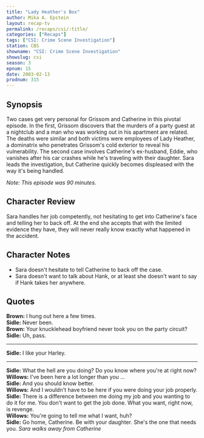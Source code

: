 ```yaml
---
title: "Lady Heather's Box"
author: Mika A. Epstein
layout: recap-tv
permalink: /recaps/csi/:title/
categories: ["Recaps"]
tags: ["CSI: Crime Scene Investigation"]
station: CBS
showname: "CSI: Crime Scene Investigation"
showslug: csi
season: 3
epnum: 15
date: 2003-02-13
prodnum: 315  
---
```


## Synopsis

Two cases get very personal for Grissom and Catherine in this pivotal episode. In the first, Grissom discovers that the murders of a party guest at a nightclub and a man who was working out in his apartment are related. The deaths were similar and both victims were employees of Lady Heather, a dominatrix who penetrates Grissom's cold exterior to reveal his vulnerability. The second case involves Catherine's ex-husband, Eddie, who vanishes after his car crashes while he's traveling with their daughter. Sara leads the investigation, but Catherine quickly becomes displeased with the way it's being handled.

_Note: This episode was 90 minutes._

## Character Review

Sara handles her job competently, not hesitating to get into Catherine's face and telling her to back off. At the end she accepts that with the limited evidence they have, they will never really know exactly what happened in the accident.

## Character Notes

* Sara doesn't hesitate to tell Catherine to back off the case.  
* Sara doesn't want to talk about Hank, or at least she doesn't want to say if Hank takes her anywhere.

## Quotes

**Brown:** I hung out here a few times.  
**Sidle:** Never been.  
**Brown:** Your knucklehead boyfriend never took you on the party circuit?  
**Sidle:** Uh, pass.  

- - -

**Sidle:** I like your Harley.

- - -

**Sidle:** What the hell are you doing? Do you know where you're at right now?  
**Willows:** I've been here a lot longer than you ...  
**Sidle:** And you should know better.  
**Willows:** And I wouldn't have to be here if you were doing your job properly.  
**Sidle:** There is a difference between me doing my job and you wanting to do it for me. You don't want to get the job done. What you want, right now, is revenge.  
**Willows:** You're going to tell me what I want, huh?  
**Sidle:** Go home, Catherine. Be with your daughter. She's the one that needs you. _Sara walks away from Catherine_
